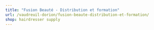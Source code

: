 ```yaml
---
title: "Fusion Beauté - Distribution et formation"
url: /vaudreuil-dorion/fusion-beaute-distribution-et-formation/
shop: hairdresser supply
---
```

